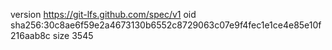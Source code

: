 version https://git-lfs.github.com/spec/v1
oid sha256:30c8ae6f59e2a4673130b6552c8729063c07e9f4fec1e1ce4e85e10f216aab8c
size 3545
